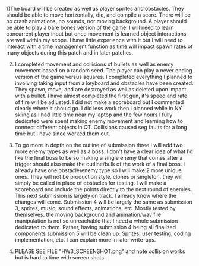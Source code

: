 1)The board will be created as well as player sprites and obstacles. 
They should be able to move horizontally, die, and compile a score. 
There will be no crash animations, no sounds, nor moving background. 
A player should be able to play a bare bones version of the game. 
I will need to learn concurrent player input but once movement is 
learned object interactions are well within my scope. I have little 
experience with it but I will need to interact with a time management 
function as time will impact spawn rates of many objects during this 
patch and in later patches.

2) I completed movement and collisions of bullets as well as enemy movement based 
on a random seed. The player can play a never ending version of the game 
versus squares. I completed everything I planned to involving taking input from
a keyboard and obstacles have been created. They spawn, move, and are destroyed
as well as deleted upon impact with a bullet. I have almost completed the first gun, 
it's speed and rate of fire will be adjusted. I did not make a scoreboard but I 
commented clearly where it should go. I did less work then I planned while in NY
skiing as I had little time near my laptop and the few hours I fully dedicated
were spent making enemy movement and learning how to connect different objects
in QT. Collisions caused seg faults for a long time but I have since worked them
out.

3) To go more in depth on the outline of submission three I will add two more enemy types
as well as a boss. I don't have a clear idea of what I'd like the final boss to be 
so making a single enemy that comes after a trigger should also make the outline/bulk of
the work of a final boss. I already have one obstacle/enemy type so I will make 2 more unique 
ones. They will not be production style, clones or singleton, they will simply be called
in place of obstacles for testing. I will make a scoreboard and include the points directly to
the next round of enemies. This next submission is largely on track. I already know where the
changes will come. Submission 4 will be largely the same as submission 3, sprites, music, sound effects,
animations, etc. Mostly tested by themselves. the moving background and animation/wav file manipulation
is not so unreachable that I need a whole submission dedicated to them. Rather, having submission 4 
being all finalized components submission 5 will be clean up. Sprites, user testing, coding implementation,
etc. I can explain more in later write-ups.

4) PLEASE SEE FILE "HW3_SCREENSHOT.png" and note collision works but is hard to time with screen shots.
